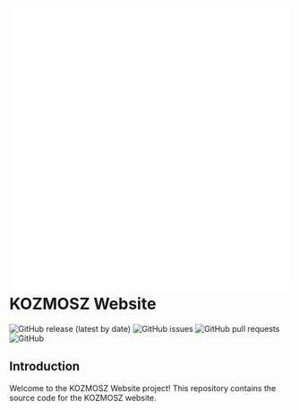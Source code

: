 # ![Logo](public/kozmosz_transparent.svg) KOZMOSZ Website

![GitHub release (latest by date)](https://img.shields.io/github/v/release/boriszbandi/kozmosz)
![GitHub issues](https://img.shields.io/github/issues/boriszbandi/kozmosz)
![GitHub pull requests](https://img.shields.io/github/issues-pr/boriszbandi/kozmosz)
![GitHub](https://img.shields.io/github/license/boriszbandi/kozmosz)

## Introduction

Welcome to the KOZMOSZ Website project! This repository contains the source code for the KOZMOSZ website.
